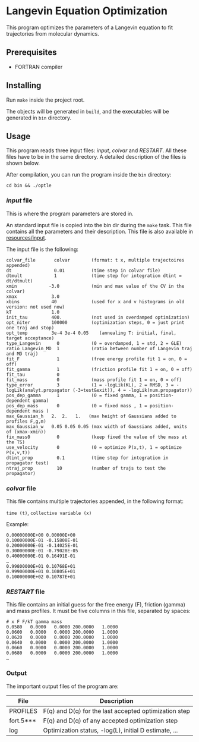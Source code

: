 # Langevin Equation Optimization

This program optimizes the parameters of a Langevin equation to fit trajectories
from molecular dynamics.

## Prerequisites

* FORTRAN compiler

## Installing

Run `make` inside the project root.

The objects will be generated in `build`, and the executables will be generated
in `bin` directory.

## Usage

This program reads three input files: _input_, _colvar_ and _RESTART_. All these
files have to be in the same directory. A detailed description of the files is
shown below.

After compilation, you can run the program inside the `bin` directory:

```
cd bin && ./optle
```

### _input_ file

This is where the program parameters are stored in.

An standard input file is copied into the bin dir during the `make` task. This
file contains all the parameters and their description. This file is also
available in [resources/input](./resources/input).

The input file is the following:

```
colvar_file       colvar        (format: t x, multiple trajectoires appended)  
dt                0.01          (time step in colvar file)
dtmult            1             (time step for integration dtint = dt/dtmult)
xmin            -3.0            (min and max value of the CV in the colvar)
xmax             3.0
xbins            40             (used for x and v histograms in old version: not used now)
kT               1.0
init_tau         400.           (not used in overdamped optimization)
opt_niter        100000         (optimization steps, 0 = just print one traj and stop)
opt_temp         3e-4 3e-4 0.05    (annealing T: initial, final, target acceptance)
type_Langevin      0            (0 = overdamped, 1 = std, 2 = GLE)
ratio_Langevin_MD  1            (ratio between number of Langevin traj and MD traj)
fit_F              1            (free energy profile fit 1 = on, 0 = off)
fit_gamma          1            (friction profile fit 1 = on, 0 = off)
fit_tau            0
fit_mass           0            (mass profile fit 1 = on, 0 = off)
type_error         3            (1 = -logLik(KL), 2 = RMSD, 3 = -logLik(analyt.propagator (-3=test&exit)), 4 = -logLik(num.propagator))
pos_dep_gamma      1            (0 = fixed gamma, 1 = position-dependent gamma)
pos_dep_mass       0            (0 = fixed mass , 1 = position-dependent mass )
max_Gaussian_h   2.  2.   1.   (max height of Gaussians added to profiles F,g,m)
max_Gaussian_w   0.05 0.05 0.05 (max width of Gaussians added, units of (xmax-xmin))
fix_mass0          0            (keep fixed the value of the mass at the TS)
use_velocity       0            (0 = optimize P(x,t), 1 = optimize P(x,v,t))
dtint_prop         0.1          (time step for integration in propagator test)
ntraj_prop         10           (number of trajs to test the propagator) 
```

### _colvar_ file

This file contains multiple trajectories appended, in the following format:

`time (t)`, `collective variable (x)`

Example:

```
0.00000000E+00 0.00000E+00
0.10000000E-01 -0.15808E-01
0.20000000E-01 -0.14025E-01
0.30000000E-01 -0.79028E-05
0.40000000E-01 0.16491E-01
…
0.99800000E+01 0.10768E+01
0.99900000E+01 0.10805E+01
0.10000000E+02 0.10787E+01
```

### _RESTART_ file

This file contains an initial guess for the free energy (F), friction (gamma)
and mass profiles. It must be five columns in this file, separated by spaces:

```
# x F F/kT gamma mass
0.0580   0.0000   0.0000 200.0000   1.0000
0.0600   0.0000   0.0000 200.0000   1.0000
0.0620   0.0000   0.0000 200.0000   1.0000
0.0640   0.0000   0.0000 200.0000   1.0000
0.0660   0.0000   0.0000 200.0000   1.0000
0.0680   0.0000   0.0000 200.0000   1.0000
…
```

### Output

The important output files of the program are:

|File     |Description                                          |
|---------|-----------------------------------------------------|
|PROFILES |F(q) and D(q) for the last accepted optimization step|
|fort.5***|F(q) and D(q) of any accepted optimization step      |
|log      |Optimization status, -log(L), initial D estimate, ...|
